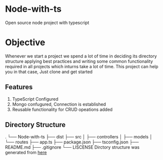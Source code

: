 # Node-with-ts
Open source node project with typescript

# Objective

Whenever we start a project we spend a lot of time in deciding its directory structure applying best practices and writing some common functionality required in all projects which inturns take a lot of time. This project can help you in that case, Just clone and get started 

## Features
1. TypeScript Configured
2. Mongo confugured, Connection is established 
3. Reusable functionality for CRUD opeations added

## Directory Structure

.
└── Node-with-ts
    ├── dist
    ├── src
    │   ├── controllers
    │   ├── models
    │   └── routes
    ├── app.ts
    ├── package.json
    ├── tsconfig.json
    ├── README.md
    ├── .gitignore
    └── LISCENSE
Dirctory structure was generated from [here](https://tree.nathanfriend.io/)


